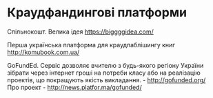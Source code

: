 # Краудфандингові платформи

Спільнокошт. Велика ідея https://biggggidea.com/

Перша українська платформа для краудпаблішингу книг http://komubook.com.ua/  

GoFundEd. Сервіс дозволяє вчителю з будь-якого регіону України зібрати через інтернет гроші на потреби класу або на реалізацію проектів, що покращують якість викладання. - http://gofunded.org/  
Про проект - http://news.platfor.ma/gofunded/    

